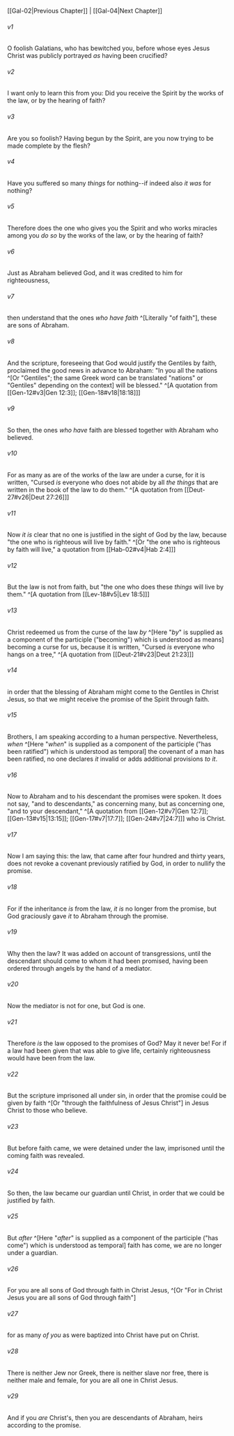 ﻿---
aliases:
  - Galatians 3
---

[[Gal-02|Previous Chapter]] | [[Gal-04|Next Chapter]]

###### v1
O foolish Galatians, who has bewitched you, before whose eyes Jesus Christ was publicly portrayed _as_ having been crucified?

###### v2
I want only to learn this from you: Did you receive the Spirit by the works of the law, or by the hearing of faith?

###### v3
Are you so foolish? Having begun by the Spirit, are you now trying to be made complete by the flesh?

###### v4
Have you suffered so many _things_ for nothing--if indeed also _it was_ for nothing?

###### v5
Therefore does the one who gives you the Spirit and who works miracles among you _do so_ by the works of the law, or by the hearing of faith?

###### v6
Just as Abraham believed God, and it was credited to him for righteousness,

###### v7
then understand that the ones _who have faith_ ^[Literally "of faith"], these are sons of Abraham.

###### v8
And the scripture, foreseeing that God would justify the Gentiles by faith, proclaimed the good news in advance to Abraham: "In you all the nations ^[Or "Gentiles"; the same Greek word can be translated "nations" or "Gentiles" depending on the context] will be blessed." ^[A quotation from [[Gen-12#v3|Gen 12:3]]; [[Gen-18#v18|18:18]]]

###### v9
So then, the ones _who have_ faith are blessed together with Abraham who believed.

###### v10
For as many as are of the works of the law are under a curse, for it is written, "Cursed _is_ everyone who does not abide by all _the things_ that are written in the book of the law to do them." ^[A quotation from [[Deut-27#v26|Deut 27:26]]]

###### v11
Now _it is_ clear that no one is justified in the sight of God by the law, because "the one who is righteous will live by faith." ^[Or "the one who is righteous by faith will live," a quotation from [[Hab-02#v4|Hab 2:4]]]

###### v12
But the law is not from faith, but "the one who does these _things_ will live by them." ^[A quotation from [[Lev-18#v5|Lev 18:5]]]

###### v13
Christ redeemed us from the curse of the law _by_ ^[Here "_by_" is supplied as a component of the participle ("becoming") which is understood as means] becoming a curse for us, because it is written, "Cursed _is_ everyone who hangs on a tree," ^[A quotation from [[Deut-21#v23|Deut 21:23]]]

###### v14
in order that the blessing of Abraham might come to the Gentiles in Christ Jesus, so that we might receive the promise of the Spirit through faith.

###### v15
Brothers, I am speaking according to a human perspective. Nevertheless, _when_ ^[Here "_when_" is supplied as a component of the participle ("has been ratified") which is understood as temporal] the covenant of a man has been ratified, no one declares _it_ invalid or adds additional provisions _to it_.

###### v16
Now to Abraham and to his descendant the promises were spoken. It does not say, "and to descendants," as concerning many, but as concerning one, "and to your descendant," ^[A quotation from [[Gen-12#v7|Gen 12:7]]; [[Gen-13#v15|13:15]]; [[Gen-17#v7|17:7]]; [[Gen-24#v7|24:7]]] who is Christ.

###### v17
Now I am saying this: the law, that came after four hundred and thirty years, does not revoke a covenant previously ratified by God, in order to nullify the promise.

###### v18
For if the inheritance _is_ from the law, _it is_ no longer from the promise, but God graciously gave _it_ to Abraham through the promise.

###### v19
Why then the law? It was added on account of transgressions, until the descendant should come to whom it had been promised, having been ordered through angels by the hand of a mediator.

###### v20
Now the mediator is not for one, but God is one.

###### v21
Therefore _is_ the law opposed to the promises of God? May it never be! For if a law had been given that was able to give life, certainly righteousness would have been from the law.

###### v22
But the scripture imprisoned all under sin, in order that the promise could be given by faith ^[Or "through the faithfulness of Jesus Christ"] in Jesus Christ to those who believe.

###### v23
But before faith came, we were detained under the law, imprisoned until the coming faith was revealed.

###### v24
So then, the law became our guardian until Christ, in order that we could be justified by faith.

###### v25
But _after_ ^[Here "_after_" is supplied as a component of the participle ("has come") which is understood as temporal] faith has come, we are no longer under a guardian.

###### v26
For you are all sons of God through faith in Christ Jesus, ^[Or "For in Christ Jesus you are all sons of God through faith"]

###### v27
for as many _of you_ as were baptized into Christ have put on Christ.

###### v28
There is neither Jew nor Greek, there is neither slave nor free, there is neither male and female, for you are all one in Christ Jesus.

###### v29
And if you _are_ Christ's, then you are descendants of Abraham, heirs according to the promise.